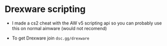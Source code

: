 # Drexware scripting
- I made a cs2 cheat with the AW v5 scripting api so you can probably use this on normal aimware (would not recomend)

- To get Drexware join
`dsc.gg/drexware`
